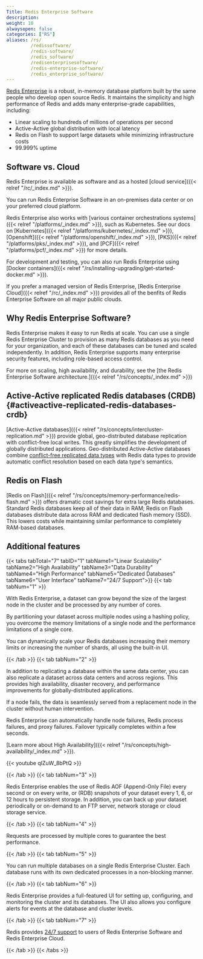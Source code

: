 ```yaml
---
Title: Redis Enterprise Software
description:
weight: 10
alwaysopen: false
categories: ["RS"]
aliases: /rs/
         /redissoftware/
         /redis-software/
         /redis_software/
         /redisenterprisesoftware/
         /redis-enterprise-software/
         /redis_enterprise_software/
---
```


[Redis Enterprise](https://redislabs.com/redis-enterprise/) is a robust, in-memory database platform built by the same people who develop open source Redis.
It maintains the simplicity and high performance of Redis and adds many enterprise-grade capabilities, including:

- Linear scaling to hundreds of millions of operations per second
- Active-Active global distribution with local latency
- Redis on Flash to support large datasets while minimizing infrastructure costs
- 99.999% uptime

## Software vs. Cloud

Redis Enterprise is available as software and as a hosted [cloud service]({{< relref "/rc/_index.md" >}}).

You can run Redis Enterprise Software in an on-premises data center or on your preferred cloud platform. 

Redis Enterprise also works with [various container orchestrations systems]({{< relref "/platforms/_index.md" >}}), such as Kubernetes. See our docs on [Kubernetes]({{< relref "/platforms/kubernetes/_index.md" >}}), [Openshift]({{< relref "/platforms/openshift/_index.md" >}}), [PKS]({{< relref "/platforms/pks/_index.md" >}}), and [PCF]({{< relref "/platforms/pcf/_index.md" >}}) for more details.

For development and testing, you can also run Redis Enterprise using [Docker containers]({{< relref "/rs/installing-upgrading/get-started-docker.md" >}}).

If you prefer a managed version of Redis Enterprise, [Redis Enterprise Cloud]({{< relref "/rc/_index.md" >}}) provides all of the benfits of Redis Enterprise Software on all major public clouds.

## Why Redis Enterprise Software?

Redis Enterprise makes it easy to run Redis at scale.
You can use a single Redis Enterprise Cluster to provision as many Redis databases as you need for your organization, and each of these databases can be tuned and scaled independently.
In addition, Redis Enterprise supports many enterprise security features, including role-based access control.

For more on scaling, high availability, and durability, see the [the Redis Enterprise Software architecture.]({{< relref "/rs/concepts/_index.md" >}})

## Active-Active replicated Redis databases (CRDB) {#activeactive-replicated-redis-databases-crdb}

[Active-Active databases]({{< relref "/rs/concepts/intercluster-replication.md" >}}) provide global, geo-distributed database replication with conflict-free local writes.
This greatly simplifies the development of globally distributed applications.
Geo-distributed Active-Active databases combine [conflict-free replicated data types](https://en.wikipedia.org/wiki/Conflict-free_replicated_data_type) with Redis data types to provide automatic conflict resolution based on each data type's semantics.

## Redis on Flash

[Redis on Flash]({{< relref "/rs/concepts/memory-performance/redis-flash.md" >}}) offers dramatic cost savings for extra large Redis databases.
Standard Redis databases keep all of their data in RAM; Redis on Flash databases distribute data across RAM and dedicated flash memory (SSD).
This lowers costs while maintaining similar performance to completely RAM-based databases.

## Additional features

{{< tabs tabTotal="7" tabID="1" tabName1="Linear Scalability" tabName2="High Availability" tabName3="Data Durability" tabName4="High Performance" tabName5="Dedicated Databases" tabName6="User Interface" tabName7="24/7 Support">}}
{{< tab tabNum="1" >}}

With Redis Enterprise, a dataset can grow beyond the size of the largest node in the cluster and be processed by any number of cores.

By partitioning your dataset across multiple nodes using a hashing policy, you overcome the memory limitations of a single node and the performance limitations of a single core.

You can dynamically scale your Redis databases increasing their memory limits or increasing the number of shards, all using the built-in UI.

{{< /tab >}}
{{< tab tabNum="2" >}}

In addition to replicating a database within the same data center, you can also replicate a dataset across data centers and across regions.
This provides high availability, disaster recovery, and performance improvements for globally-distributed applications.

If a node fails, the data is seamlessly served from a replacement node in the cluster without human intervention.

Redis Enterprise can automatically handle node failures, Redis process failures, and proxy failures.
Failover typically completes within a few seconds.

[Learn more about High Availability]({{< relref "/rs/concepts/high-availability/_index.md" >}}).

{{< youtube qIZuW_8bPtQ >}}

{{< /tab >}}
{{< tab tabNum="3" >}}

Redis Enterprise enables the use of Redis AOF (Append-Only File) every second or on
every write, or (RDB) snapshots of your dataset every 1, 6, or 12 hours
to persistent storage. In addition, you can back up your dataset
periodically or on-demand to an FTP server, network storage or cloud storage service.

{{< /tab >}}
{{< tab tabNum="4" >}}

Requests are processed by multiple cores to guarantee the best performance.

{{< /tab >}}
{{< tab tabNum="5" >}}

You can run multiple databases on a single Redis Enterprise Cluster.
Each database runs with its own dedicated processes in a non-blocking manner.

{{< /tab >}}
{{< tab tabNum="6" >}}

Redis Enterprise provides a full-featured UI for setting up, configuring, and monitoring the cluster and its databases.
The UI also allows you configure alerts for events at the database and cluster levels.

{{< /tab >}}
{{< tab tabNum="7" >}}

Redis provides [24/7 support](https://redislabs.com/redis-enterprise-deployment/support/) to users of Redis Enterprise Software and Redis Enterprise Cloud.

{{< /tab >}}
{{< /tabs >}}
